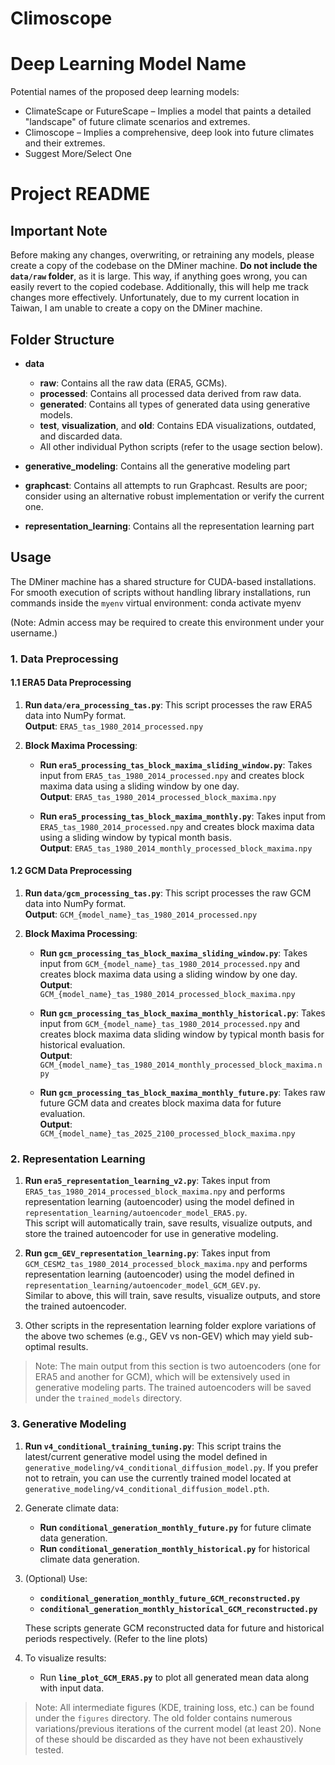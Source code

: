 # Climoscope
# Deep Learning Model Name

Potential names of the proposed deep learning models: 
- ClimateScape or FutureScape – Implies a model that paints a detailed "landscape" of future climate scenarios and extremes.
- Climoscope – Implies a comprehensive, deep look into future climates and their extremes.
- Suggest More/Select One


# Project README

## Important Note
Before making any changes, overwriting, or retraining any models, please create a copy of the codebase on the DMiner machine. **Do not include the `data/raw` folder**, as it is large. This way, if anything goes wrong, you can easily revert to the copied codebase. Additionally, this will help me track changes more effectively. Unfortunately, due to my current location in Taiwan, I am unable to create a copy on the DMiner machine.

## Folder Structure
- **data**
    - **raw**: Contains all the raw data (ERA5, GCMs).
    - **processed**: Contains all processed data derived from raw data.
    - **generated**: Contains all types of generated data using generative models.
    - **test**, **visualization**, and **old**: Contains EDA visualizations, outdated, and discarded data.
    - All other individual Python scripts (refer to the usage section below).

- **generative_modeling**: Contains all the generative modeling part
- **graphcast**: Contains all attempts to run Graphcast. Results are poor; consider using an alternative robust implementation or verify the current one.
- **representation_learning**: Contains all the representation learning part

## Usage
The DMiner machine has a shared structure for CUDA-based installations. For smooth execution of scripts without handling library installations, run commands inside the `myenv` virtual environment: conda activate myenv

(Note: Admin access may be required to create this environment under your username.)

### 1. Data Preprocessing

#### 1.1 ERA5 Data Preprocessing
1. **Run `data/era_processing_tas.py`**: This script processes the raw ERA5 data into NumPy format.  
   **Output**: `ERA5_tas_1980_2014_processed.npy`

2. **Block Maxima Processing**:
    - **Run `era5_processing_tas_block_maxima_sliding_window.py`**: Takes input from `ERA5_tas_1980_2014_processed.npy` and creates block maxima data using a sliding window by one day.  
      **Output**: `ERA5_tas_1980_2014_processed_block_maxima.npy`
      
    - **Run `era5_processing_tas_block_maxima_monthly.py`**: Takes input from `ERA5_tas_1980_2014_processed.npy` and creates block maxima data using a sliding window by typical month basis.  
      **Output**: `ERA5_tas_1980_2014_monthly_processed_block_maxima.npy`

#### 1.2 GCM Data Preprocessing
1. **Run `data/gcm_processing_tas.py`**: This script processes the raw GCM data into NumPy format.  
   **Output**: `GCM_{model_name}_tas_1980_2014_processed.npy`

2. **Block Maxima Processing**:
    - **Run `gcm_processing_tas_block_maxima_sliding_window.py`**: Takes input from `GCM_{model_name}_tas_1980_2014_processed.npy` and creates block maxima data using a sliding window by one day.  
      **Output**: `GCM_{model_name}_tas_1980_2014_processed_block_maxima.npy`
      
    - **Run `gcm_processing_tas_block_maxima_monthly_historical.py`**: Takes input from `GCM_{model_name}_tas_1980_2014_processed.npy` and creates block maxima data sliding window by typical month basis for historical evaluation.  
      **Output**: `GCM_{model_name}_tas_1980_2014_monthly_processed_block_maxima.npy`
      
    - **Run `gcm_processing_tas_block_maxima_monthly_future.py`**: Takes raw future GCM data and creates block maxima data for future evaluation.  
      **Output**: `GCM_{model_name}_tas_2025_2100_processed_block_maxima.npy`

### 2. Representation Learning
1. **Run `era5_representation_learning_v2.py`**: Takes input from `ERA5_tas_1980_2014_processed_block_maxima.npy` and performs representation learning (autoencoder) using the model defined in `representation_learning/autoencoder_model_ERA5.py`.  
   This script will automatically train, save results, visualize outputs, and store the trained autoencoder for use in generative modeling.

2. **Run `gcm_GEV_representation_learning.py`**: Takes input from `GCM_CESM2_tas_1980_2014_processed_block_maxima.npy` and performs representation learning (autoencoder) using the model defined in `representation_learning/autoencoder_model_GCM_GEV.py`.  
   Similar to above, this will train, save results, visualize outputs, and store the trained autoencoder.

3. Other scripts in the representation learning folder explore variations of the above two schemes (e.g., GEV vs non-GEV) which may yield sub-optimal results.

> Note: The main output from this section is two autoencoders (one for ERA5 and another for GCM), which will be extensively used in generative modeling parts. The trained autoencoders will be saved under the `trained_models` directory.

### 3. Generative Modeling
1. **Run `v4_conditional_training_tuning.py`**: This script trains the latest/current generative model using the model defined in `generative_modeling/v4_conditional_diffusion_model.py`. If you prefer not to retrain, you can use the currently trained model located at `generative_modeling/v4_conditional_diffusion_model.pth`.

2. Generate climate data:
    - **Run `conditional_generation_monthly_future.py`** for future climate data generation.
    - **Run `conditional_generation_monthly_historical.py`** for historical climate data generation.

3. (Optional) Use:
    - **`conditional_generation_monthly_future_GCM_reconstructed.py`**
    - **`conditional_generation_monthly_historical_GCM_reconstructed.py`**
    
   These scripts generate GCM reconstructed data for future and historical periods respectively. (Refer to the line plots)

4. To visualize results:
   - Run **`line_plot_GCM_ERA5.py`** to plot all generated mean data along with input data.

> Note: All intermediate figures (KDE, training loss, etc.) can be found under the `figures` directory. The old folder contains numerous variations/previous iterations of the current model (at least 20). None of these should be discarded as they have not been exhaustively tested.
